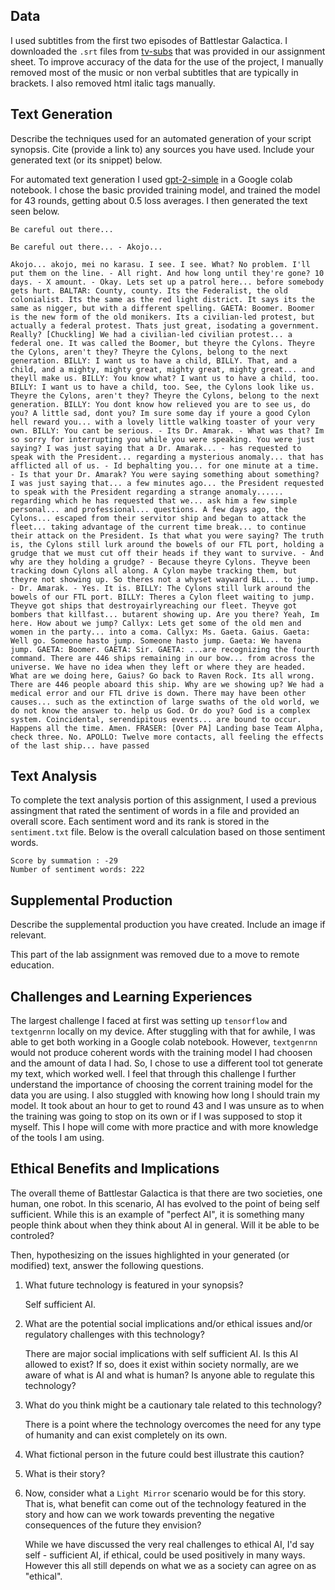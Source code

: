 ## Data

I used subtitles from the first two episodes of Battlestar Galactica.
I downloaded the `.srt` files from [tv-subs](https://www.tv-subs.net/) that
was provided in our assignment sheet. To improve accuracy of the data for the
use of the project, I manually removed most of the music or non verbal subtitles
that are typically in brackets. I also removed html italic tags manually.

## Text Generation

Describe the techniques used for an automated generation of your script synopsis. Cite (provide a link to) any sources you have used. Include your generated text (or its snippet) below.

For automated text generation I used [gpt-2-simple](https://github.com/minimaxir/gpt-2-simple)
in a Google colab notebook. I chose the basic
provided training model, and trained the model for 43 rounds, getting about 0.5 loss averages.
I then generated the text seen below.

```
Be careful out there...

Be careful out there... - Akojo...

Akojo... akojo, mei no karasu. I see. I see. What? No problem. I'll put them on the line. - All right. And how long until they're gone? 10 days. - X amount. - Okay. Lets set up a patrol here... before somebody gets hurt. BALTAR: County, county. Its the Federalist, the old colonialist. Its the same as the red light district. It says its the same as nigger, but with a different spelling. GAETA: Boomer. Boomer is the new form of the old monikers. Its a civilian-led protest, but actually a federal protest. Thats just great, isodating a government. Really? [Chuckling] We had a civilian-led civilian protest... a federal one. It was called the Boomer, but theyre the Cylons. Theyre the Cylons, aren't they? Theyre the Cylons, belong to the next generation. BILLY: I want us to have a child, BILLY. That, and a child, and a mighty, mighty great, mighty great, mighty great... and theyll make us. BILLY: You know what? I want us to have a child, too. BILLY: I want us to have a child, too. See, the Cylons look like us. Theyre the Cylons, aren't they? Theyre the Cylons, belong to the next generation. BILLY: You dont know how relieved you are to see us, do you? A little sad, dont you? Im sure some day if youre a good Cylon hell reward you... with a lovely little walking toaster of your very own. BILLY: You cant be serious. - Its Dr. Amarak. - What was that? Im so sorry for interrupting you while you were speaking. You were just saying? I was just saying that a Dr. Amarak... - has requested to speak with the President... regarding a mysterious anomaly... that has afflicted all of us. - Id bephalting you... for one minute at a time. - Is that your Dr. Amarak? You were saying something about something? I was just saying that... a few minutes ago... the President requested to speak with the President regarding a strange anomaly...... regarding which he has requested that we... ask him a few simple personal... and professional... questions. A few days ago, the Cylons... escaped from their servitor ship and began to attack the fleet... taking advantage of the current time break... to continue their attack on the President. Is that what you were saying? The truth is, the Cylons still lurk around the bowels of our FTL port, holding a grudge that we must cut off their heads if they want to survive. - And why are they holding a grudge? - Because theyre Cylons. Theyve been tracking down Cylons all along. A Cylon maybe tracking them, but theyre not showing up. So theres not a whyset wayward BLL... to jump. - Dr. Amarak. - Yes. It is. BILLY: The Cylons still lurk around the bowels of our FTL port. BILLY: Theres a Cylon fleet waiting to jump. Theyve got ships that destroyairlyreaching our fleet. Theyve got bombers that killfast... butarent showing up. Are you there? Yeah, Im here. How about we jump? Callyx: Lets get some of the old men and women in the party... into a coma. Callyx: Ms. Gaeta. Gaius. Gaeta: Well go. Someone hasto jump. Someone hasto jump. Gaeta: We havena jump. GAETA: Boomer. GAETA: Sir. GAETA: ...are recognizing the fourth command. There are 446 ships remaining in our bow... from across the universe. We have no idea when they left or where they are headed. What are we doing here, Gaius? Go back to Raven Rock. Its all wrong. There are 446 people aboard this ship. Why are we showing up? We had a medical error and our FTL drive is down. There may have been other causes... such as the extinction of large swaths of the old world, we do not know the answer to. help us God. Or do you? God is a complex system. Coincidental, serendipitous events... are bound to occur. Happens all the time. Amen. FRASER: [Over PA] Landing base Team Alpha, check three. No. APOLLO: Twelve more contacts, all feeling the effects of the last ship... have passed
```

## Text Analysis

To complete the text analysis portion of this assignment, I used a previous assingment
that rated the sentiment of words in a file and provided an overall score. Each sentiment
word and its rank is stored in the `sentiment.txt` file. Below is the overall calculation
based on those sentiment words.

```
Score by summation : -29
Number of sentiment words: 222
```

## Supplemental Production

Describe the supplemental production you have created. Include an image if relevant.

This part of the lab assignment was removed due to a move to remote education.

## Challenges and Learning Experiences

The largest challenge I faced at first was setting up `tensorflow` and `textgenrnn` locally
on my device. After stuggling with that for awhile, I was able to get both working in a
Google colab notebook. However, `textgenrnn` would not produce coherent words with the
training model I had choosen and the amount of data I had. So, I chose to use a different
tool tot generate my text, which worked well. I feel that through this challenge I
further understand the importance of choosing the corrent training model for the data
you are using. I also stuggled with knowing how long I should train my model. It took about
an hour to get to round 43 and I was unsure as to when the training was going to stop on
its own or if I was supposed to stop it myself. This I hope will come with more practice
and with more knowledge of the tools I am using.

## Ethical Benefits and Implications

The overall theme of Battlestar Galactica is that there are two
societies, one human, one robot. In this scenario, AI has evolved to the
point of being self sufficient. While this is an example of "perfect AI",
it is something many people think about when they think about AI in general.
Will it be able to be controled?

Then, hypothesizing on the issues highlighted in your generated (or modified) text, answer the following questions.

1. What future technology is featured in your synopsis?

    Self sufficient AI.

2. What are the potential social implications and/or ethical issues and/or regulatory challenges with this technology?

    There are major social implications with self sufficient AI. Is this AI
    allowed to exist? If so, does it exist within society normally, are we
    aware of what is AI and what is human? Is anyone able to regulate this
    technology?

3. What do you think might be a cautionary tale related to this technology?

    There is a point where the technology overcomes the need for any type of
    humanity and can exist completely on its own.

4. What fictional person in the future could best illustrate this caution?

5. What is their story?

6. Now, consider what a `Light Mirror` scenario would be for this story. That is, what benefit can come out of the  technology featured in the story and how can we work towards preventing the negative consequences of the future they envision?

    While we have discussed the very real challenges to ethical AI, I'd say
    self - sufficient AI, if ethical, could be used positively in many ways.
    However this all still depends on what we as a society can agree on as
    "ethical".
